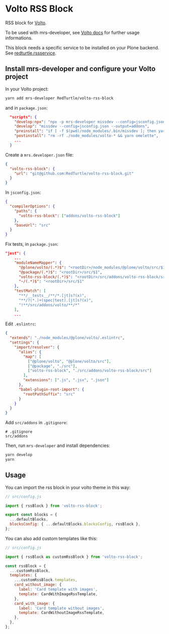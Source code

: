 # Volto RSS Block

RSS block for [Volto](https://github.com/plone/volto).

To be used with mrs-developer, see [Volto docs](https://docs.voltocms.com/customizing/add-ons/) for further usage informations.

This block needs a specific service to be installed on your Plone backend.
See [redturtle.rssservice](https://github.com/RedTurtle/redturtle.rssservice).

## Install mrs-developer and configure your Volto project

In your Volto project:

```bash
yarn add mrs-developer RedTurtle/volto-rss-block
```

and in `package.json`:

```json
  "scripts": {
    "develop:npx": "npx -p mrs-developer missdev --config=jsconfig.json --output=addons",
    "develop": "missdev --config=jsconfig.json --output=addons",
    "preinstall": "if [ -f $(pwd)/node_modules/.bin/missdev ]; then yarn develop; else yarn develop:npx; fi",
    "postinstall": "rm -rf ./node_modules/volto-* && yarn omelette",
    ...
  }
```

Create a `mrs.developer.json` file:

```json
{
  "volto-rss-block": {
    "url": "git@github.com:RedTurtle/volto-rss-block.git"
  }
}
```

In `jsconfig.json`:

```json
{
  "compilerOptions": {
    "paths": {
      "volto-rss-block": ["addons/volto-rss-block"]
    },
    "baseUrl": "src"
  }
}
```

Fix tests, in `package.json`:

```json
"jest": {
    ...
    "moduleNameMapper": {
      "@plone/volto/(.*)$": "<rootDir>/node_modules/@plone/volto/src/$1",
      "@package/(.*)$": "<rootDir>/src/$1",
      "volto-rss-block/(.*)$": "<rootDir>/src/addons/volto-rss-block/src/$1",
      "~/(.*)$": "<rootDir>/src/$1"
    },
    "testMatch": [
      "**/__tests__/**/*.[jt]s?(x)",
      "**/?(*.)+(spec|test).[jt]s?(x)",
      "!**/src/addons/volto/**/*"
    ],
    ...
```

Edit `.eslintrc`:

```json
{
  "extends": "./node_modules/@plone/volto/.eslintrc",
  "settings": {
    "import/resolver": {
      "alias": {
        "map": [
          ["@plone/volto", "@plone/volto/src"],
          ["@package", "./src"],
          ["volto-rss-block", "./src/addons/volto-rss-block/src"]
        ],
        "extensions": [".js", ".jsx", ".json"]
      },
      "babel-plugin-root-import": {
        "rootPathSuffix": "src"
      }
    }
  }
}
```

Add `src/addons` in `.gitignore`:

```
# .gitignore
src/addons
```

Then, run `mrs-developer` and install dependencies:

```bash
yarn develop
yarn
```

## Usage

You can import the rss block in your volto theme in this way:

```javascript
// src/config.js

import { rssBlock } from 'volto-rss-block';

export const blocks = {
  ...defaultBlocks,
  blocksConfig: { ...defaultBlocks.blocksConfig, rssBlock },
};
```

You can also add custom templates like this:

```javascript
// src/config.js

import { rssBlock as customRssBlock } from 'volto-rss-block';

const rssBlock = {
  ...customRssBlock,
  templates: {
    ...customRssBlock.templates,
    card_without_image: {
      label: 'Card template with images',
      template: CardWithImageRssTemplate,
    },
    card_with_image: {
      label: 'Card template without images',
      template: CardWithoutImageRssTemplate,
    },
  },
};
```
